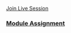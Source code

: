 
[Join Live Session](https://youtube.com/live/-YfOvgBOngc?feature=share)


### [Module Assignment](https://github.com/NexTech-Ac/data-analysis-bootcamp-2024/tree/main/assignments/assignment1)
